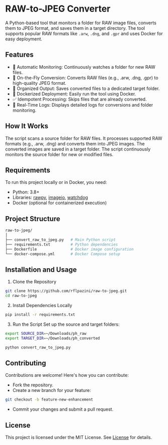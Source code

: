 # RAW-to-JPEG Converter
A Python-based tool that monitors a folder for RAW image files, converts them to JPEG format, and saves them in a target directory. The tool supports popular RAW formats like `.arw`, `.dng`, and `.gpr` and uses Docker for easy deployment.


## Features
- 🚀 Automatic Monitoring: Continuously watches a folder for new RAW files.
- 🔄 On-the-Fly Conversion: Converts RAW files (e.g., .arw, .dng, .gpr) to high-quality JPEG format.
- 📂 Organized Output: Saves converted files to a dedicated target folder.
- 🐳 Dockerized Deployment: Easily run the tool using Docker.
- ✅ Idempotent Processing: Skips files that are already converted.
- 📜 Real-Time Logs: Displays detailed logs for conversions and folder monitoring.

## How It Works

The script scans a source folder for RAW files.
It processes supported RAW formats (e.g., .arw, .dng) and converts them into JPEG images.
The converted images are saved in a target folder.
The script continuously monitors the source folder for new or modified files.

## Requirements
To run this project locally or in Docker, you need:

- Python: 3.8+
- Libraries: [rawpy](https://pypi.org/project/rawpy/), [imageio](https://pypi.org/project/imageio/), [watchdog](https://pypi.org/project/watchdog/)
- Docker (optional for containerized execution)

## Project Structure

```bash
raw-to-jpeg/
│
├── convert_raw_to_jpeg.py   # Main Python script
├── requirements.txt         # Python dependencies
├── Dockerfile               # Docker image configuration
└── docker-compose.yml       # Docker Compose setup
```

## Installation and Usage

1. Clone the Repository
```bash
git clone https://github.com/rflpazini/raw-to-jpeg.git
cd raw-to-jpeg
```

2. Install Dependencies Locally
```bash
pip install -r requirements.txt
```

3. Run the Script
Set up the source and target folders:
```bash
export SOURCE_DIR=~/Downloads/ph_raw
export TARGET_DIR=~/Downloads/ph_converted

python convert_raw_to_jpeg.py
```

## Contributing
Contributions are welcome! Here's how you can contribute:

- Fork the repository.
- Create a new branch for your feature:
```bash
git checkout -b feature-new-enhancement
```
- Commit your changes and submit a pull request.

## License
This project is licensed under the MIT License. See [License](http://rflpazini.mit-license.org) for details.
